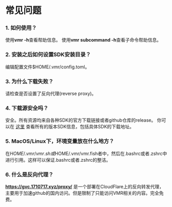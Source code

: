 # 常见问题

### 1. 如何使用？

使用**vmr -h**查看帮助信息。
使用**vmr subcommand -h**查看子命令帮助信息。

### 2. 安装之后如何设置SDK安装目录？

编辑配置文件$HOME/.vmr/config.toml。

### 3. 为什么下载失败？

请检查是否设置了反向代理(reverse proxy)。

### 4. 下载源安全吗？

安全。所有资源均来自各种SDK的官方下载链接或者github仓库的release。
你可以在 [这里](https://github.com/gvcgo/vsources) 查看所有的版本SDK信息，包括具体SDK的下载地址。

### 5. MacOS/Linux下，环境变量放在什么地方？

在$HOME/.vmr/vmr.sh或$HOME/.vmr/vmr.fish者中，然后在.bashrc或者.zshrc中进行引用。这样可以保证.bashrc或者.zshrc的整洁。

### 6. 什么是反向代理？

**https://gvc.1710717.xyz/proxy/** 是一个部署在CloudFlare上的反向转发代理，主要用于加速github的国内访问。但是限制了只能访问VMR相关的内容。完全免费。
